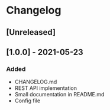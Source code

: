 # Changelog

## [Unreleased]

## [1.0.0] - 2021-05-23
### Added
- CHANGELOG.md
- REST API implementation
- Small documentation in README.md
- Config file